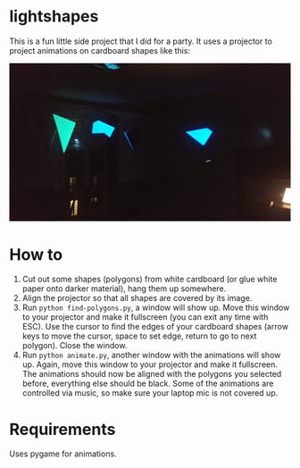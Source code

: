 # lightshapes
This is a fun little side project that I did for a party. It uses a projector to project animations on cardboard shapes like this:

![](images/demo.jpg)


# How to

1. Cut out some shapes (polygons) from white cardboard (or glue white paper onto darker material), hang them up somewhere.
2. Align the projector so that all shapes are covered by its image.
3. Run `python find-polygons.py`, a window will show up. Move this window to your projector and make it fullscreen (you can exit any time with ESC). Use the cursor to find the edges of your cardboard shapes (arrow keys to move the cursor, space to set edge, return to go to next polygon). Close the window.
4. Run `python animate.py`, another window with the animations will show up. Again, move this window to your projector and make it fullscreen. The animations should now be aligned with the polygons you selected before, everything else should be black. Some of the animations are controlled via music, so make sure your laptop mic is not covered up.


# Requirements

Uses pygame for animations.

